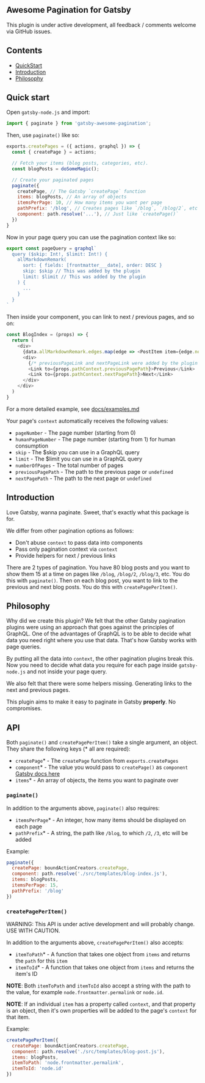 Awesome Pagination for Gatsby
---

This plugin is under active development, all feedback / comments welcome via
GitHub issues.

## Contents

* [QuickStart](#quick-start)
* [Introduction](#introduction)
* [Philosophy](#philosophy)

## Quick start

Open `gatsby-node.js` and import:

```javascript
import { paginate } from 'gatsby-awesome-pagination';
```

Then, use `paginate()` like so:

```javascript
exports.createPages = ({ actions, graphql }) => {
  const { createPage } = actions;

  // Fetch your items (blog posts, categories, etc).
  const blogPosts = doSomeMagic();

  // Create your paginated pages
  paginate({
    createPage, // The Gatsby `createPage` function
    items: blogPosts, // An array of objects
    itemsPerPage: 10, // How many items you want per page
    pathPrefix: '/blog', // Creates pages like `/blog`, `/blog/2`, etc
    component: path.resolve('...'), // Just like `createPage()`
  })
}
```

Now in your page query you can use the pagination context like so:

```javascript
export const pageQuery = graphql`
  query ($skip: Int!, $limit: Int!) {
    allMarkdownRemark(
      sort: { fields: [frontmatter___date], order: DESC }
      skip: $skip // This was added by the plugin
      limit: $limit // This was added by the plugin
    ) {
      ...
    }
  }
`
```

Then inside your component, you can link to next / previous pages, and so on:

```javascript
const BlogIndex = (props) => {
  return (
    <div>
      {data.allMarkdownRemark.edges.map(edge => <PostItem item={edge.node}/>)}
      <div>
        {/* previousPageLink and nextPageLink were added by the plugin */ }
        <Link to={props.pathContext.previousPagePath}>Previous</Link>
        <Link to={props.pathContext.nextPagePath}>Next</Link>
      </div>
    </div>
  )
}
```

For a more detailed example, see [docs/examples.md](docs/examples.md)

Your page's `context` automatically receives the following values:

* `pageNumber` - The page number (starting from 0)
* `humanPageNumber` - The page number (starting from 1) for human consumption
* `skip` - The $skip you can use in a GraphQL query
* `limit` - The $limit you can use in a GraphQL query
* `numberOfPages` - The total number of pages
* `previousPagePath` - The path to the previous page or `undefined`
* `nextPagePath` - The path to the next page or `undefined`

## Introduction

Love Gatsby, wanna paginate. Sweet, that's exactly what this package is for.

We differ from other pagination options as follows:

* Don't abuse `context` to pass data into components
* Pass only pagination context via `context`
* Provide helpers for next / previous links

There are 2 types of pagination. You have 80 blog posts and you want to show
them 15 at a time on pages like `/blog`, `/blog/2`, `/blog/3`, etc. You do this
with `paginate()`. Then on each blog post, you want to link to the previous and
next blog posts. You do this with `createPagePerItem()`.

## Philosophy

Why did we create this plugin? We felt that the other Gatsby pagination plugins
were using an approach that goes against the principles of GraphQL. One of the
advantages of GraphQL is to be able to decide what data you need right where you
use that data. That's how Gatsby works with page queries.

By putting all the data into `context`, the other pagination plugins break this.
Now you need to decide what data you require for each page inside
`gatsby-node.js` and not inside your page query.

We also felt that there were some helpers missing. Generating links to the next
and previous pages.

This plugin aims to make it easy to paginate in Gatsby **properly**. No
compromises.

## API

Both `paginate()` and `createPagePerItem()` take a single argument, an object. They share the following keys (* all are required):

* `createPage`* - The `createPage` function from `exports.createPages`
* `component`* - The value you would pass to `createPage()` as `component` [Gatsby docs here](https://www.gatsbyjs.org/docs/bound-action-creators/#createPage)
* `items`* - An array of objects, the items you want to paginate over

### `paginate()`

In addition to the arguments above, `paginate()` also requires:

* `itemsPerPage`* - An integer, how many items should be displayed on each page
* `pathPrefix`* - A string, the path like `/blog`, to which `/2`, `/3`, etc will be added

Example:

```javascript
paginate({
  createPage: boundActionCreators.createPage,
  component: path.resolve('./src/templates/blog-index.js'),
  items: blogPosts,
  itemsPerPage: 15,
  pathPrefix: '/blog'
})
```

### `createPagePerItem()`

WARNING: This API is under active development and will probably change. USE WITH
CAUTION.

In addition to the arguments above, `createPagePerItem()` also accepts:

* `itemToPath`* - A function that takes one object from `items` and returns the
  `path` for this `item`
* `itemToId`* - A function that takes one object from `items` and returns the
  item's ID

**NOTE**: Both `itemToPath` and `itemToId` also accept a string with the path to
the value, for example `node.frontmatter.permalink` or `node.id`.

**NOTE**: If an individual `item` has a property called `context`, and that
property is an object, then it's own properties will be added to the page's
`context` for that item.

Example:

```javascript
createPagePerItem({
  createPage: boundActionCreators.createPage,
  component: path.resolve('./src/templates/blog-post.js'),
  items: blogPosts,
  itemToPath: 'node.frontmatter.permalink',
  itemToId: 'node.id'
})
```
